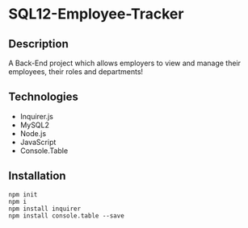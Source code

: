 # SQL12-Employee-Tracker

## Description
A Back-End project which allows employers  to view and manage their employees, their roles and departments!

## Technologies 

* Inquirer.js
* MySQL2
* Node.js
* JavaScript
* Console.Table 

## Installation 
```
npm init
npm i 
npm install inquirer 
npm install console.table --save 
```




